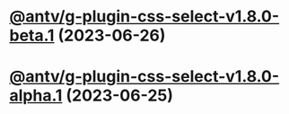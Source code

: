 # [@antv/g-plugin-css-select-v1.8.0-beta.1](https://github.com/antvis/g/compare/@antv/g-plugin-css-select@1.7.50...@antv/g-plugin-css-select@1.8.0-beta.1) (2023-06-26)

# [@antv/g-plugin-css-select-v1.8.0-alpha.1](https://github.com/antvis/g/compare/@antv/g-plugin-css-select@1.7.50...@antv/g-plugin-css-select@1.8.0-alpha.1) (2023-06-25)
